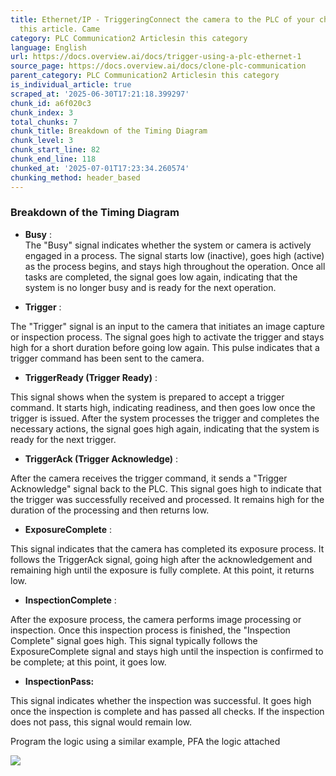 ```yaml
---
title: Ethernet/IP - TriggeringConnect the camera to the PLC of your choice by following
  this article. Came
category: PLC Communication2 Articlesin this category
language: English
url: https://docs.overview.ai/docs/trigger-using-a-plc-ethernet-1
source_page: https://docs.overview.ai/docs/clone-plc-communication
parent_category: PLC Communication2 Articlesin this category
is_individual_article: true
scraped_at: '2025-06-30T17:21:18.399297'
chunk_id: a6f020c3
chunk_index: 3
total_chunks: 7
chunk_title: Breakdown of the Timing Diagram
chunk_level: 3
chunk_start_line: 82
chunk_end_line: 118
chunked_at: '2025-07-01T17:23:34.260574'
chunking_method: header_based
---
```


### **Breakdown of the Timing Diagram**

  * **Busy** :  
The "Busy" signal indicates whether the system or camera is actively engaged in a process. The signal starts low \(inactive\), goes high \(active\) as the process begins, and stays high throughout the operation. Once all tasks are completed, the signal goes low again, indicating that the system is no longer busy and is ready for the next operation.

  * **Trigger** :

The "Trigger" signal is an input to the camera that initiates an image capture or inspection process. The signal goes high to activate the trigger and stays high for a short duration before going low again. This pulse indicates that a trigger command has been sent to the camera.

  * **TriggerReady \(Trigger Ready\)** :

This signal shows when the system is prepared to accept a trigger command. It starts high, indicating readiness, and then goes low once the trigger is issued. After the system processes the trigger and completes the necessary actions, the signal goes high again, indicating that the system is ready for the next trigger.

  * **TriggerAck \(Trigger Acknowledge\)** :

After the camera receives the trigger command, it sends a "Trigger Acknowledge" signal back to the PLC. This signal goes high to indicate that the trigger was successfully received and processed. It remains high for the duration of the processing and then returns low.

  * **ExposureComplete** :

This signal indicates that the camera has completed its exposure process. It follows the TriggerAck signal, going high after the acknowledgement and remaining high until the exposure is fully complete. At this point, it returns low.

  * **InspectionComplete** :

After the exposure process, the camera performs image processing or inspection. Once this inspection process is finished, the "Inspection Complete" signal goes high. This signal typically follows the ExposureComplete signal and stays high until the inspection is confirmed to be complete; at this point, it goes low.

  * **InspectionPass:**

This signal indicates whether the inspection was successful. It goes high once the inspection is complete and has passed all checks. If the inspection does not pass, this signal would remain low.




Program the logic using a similar example, PFA the logic attached

![](https://cdn.document360.io/863daf20-40fe-49e9-9c91-e3c6cfba55d1/Images/Documentation/image\(119\).png)
